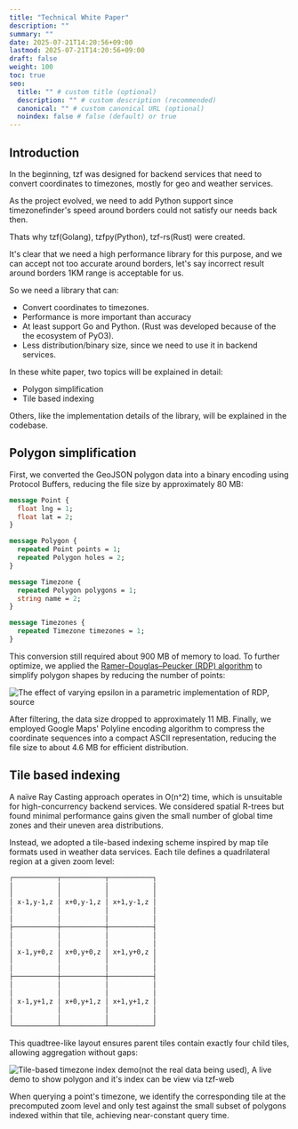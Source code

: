 ```yaml
---
title: "Technical White Paper"
description: ""
summary: ""
date: 2025-07-21T14:20:56+09:00
lastmod: 2025-07-21T14:20:56+09:00
draft: false
weight: 100
toc: true
seo:
  title: "" # custom title (optional)
  description: "" # custom description (recommended)
  canonical: "" # custom canonical URL (optional)
  noindex: false # false (default) or true
---
```


## Introduction

In the beginning, tzf was designed for backend services that need to convert
coordinates to timezones, mostly for geo and weather services.

As the project evolved, we need to add Python support since timezonefinder's
speed around borders could not satisfy our needs back then.

Thats why tzf(Golang), tzfpy(Python), tzf-rs(Rust) were created.

It's clear that we need a high performance library for this purpose, and we can
accept not too accurate around borders, let's say incorrect result around
borders 1KM range is acceptable for us.

So we need a library that can:

- Convert coordinates to timezones.
- Performance is more important than accuracy
- At least support Go and Python. (Rust was developed because of the the
  ecosystem of PyO3).
- Less distribution/binary size, since we need to use it in backend services.

In these white paper, two topics will be explained in detail:

- Polygon simplification
- Tile based indexing

Others, like the implementation details of the library, will be explained in the
codebase.

## Polygon simplification

First, we converted the GeoJSON polygon data into a binary encoding using
Protocol Buffers, reducing the file size by approximately 80 MB:

```proto
message Point {
  float lng = 1;
  float lat = 2;
}

message Polygon {
  repeated Point points = 1;
  repeated Polygon holes = 2;
}

message Timezone {
  repeated Polygon polygons = 1;
  string name = 2;
}

message Timezones {
  repeated Timezone timezones = 1;
}
```

This conversion still required about 900 MB of memory to load. To further
optimize, we applied the
[Ramer–Douglas–Peucker (RDP) algorithm][Ramer–Douglas–Peucker_algorithm]
to simplify polygon shapes by reducing the number of points:

[Ramer–Douglas–Peucker_algorithm]: https://en.wikipedia.org/wiki/Ramer–Douglas–Peucker_algorithm

![The effect of varying epsilon in a parametric implementation of RDP, [source](https://en.wikipedia.org/wiki/File:RDP,_varying_epsilon.gif)](/img/history-of-tzf/RDP_varying_epsilon.gif)

After filtering, the data size dropped to approximately 11 MB. Finally, we
employed Google Maps' Polyline encoding algorithm to compress the coordinate
sequences into a compact ASCII representation, reducing the file size to about
4.6 MB for efficient distribution.

## Tile based indexing

A naïve Ray Casting approach operates in O(n^2) time, which is unsuitable for
high-concurrency backend services. We considered spatial R-trees but found
minimal performance gains given the small number of global time zones and their
uneven area distributions.

Instead, we adopted a tile-based indexing scheme inspired by map tile formats
used in weather data services. Each tile defines a quadrilateral region at a
given zoom level:

```txt
┌───────────┬───────────┬───────────┐
│           │           │           │
│           │           │           │
│ x-1,y-1,z │ x+0,y-1,z │ x+1,y-1,z │
│           │           │           │
│           │           │           │
├───────────┼───────────┼───────────┤
│           │           │           │
│           │           │           │
│ x-1,y+0,z │ x+0,y+0,z │ x+1,y+0,z │
│           │           │           │
│           │           │           │
├───────────┼───────────┼───────────┤
│           │           │           │
│           │           │           │
│ x-1,y+1,z │ x+0,y+1,z │ x+1,y+1,z │
│           │           │           │
│           │           │           │
└───────────┴───────────┴───────────┘
```

This quadtree-like layout ensures parent tiles contain exactly four child tiles,
allowing aggregation without gaps:

![Tile-based timezone index demo(not the real data being used), A live demo to show polygon and it's index can be view via [tzf-web](tile_index_live_view)](/img/history-of-tzf/preindex-timezone-preview-we.png)

[tile_index_live_view]: https://ringsaturn.github.io/tzf-web/?markers=%5B%7B%22lat%22%3A52.2076%2C%22lng%22%3A9.668%7D%5D&lat=50.310392&lng=11.887207&zoom=6&showIndex=true

When querying a point's timezone, we identify the corresponding tile at the
precomputed zoom level and only test against the small subset of polygons
indexed within that tile, achieving near-constant query time.
